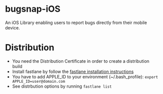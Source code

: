 # bugsnap-iOS

An iOS Library enabling users to report bugs directly from their mobile device.

# Distribution
  * You need the Distribution Certificate in order to create a distribution build
  * Install fastlane by follow the [fastlane installation instructions](fastlane/README.md)
  * You have to add APPLE_ID to your environment (~/.bash_profile): `export APPLE_ID=user@domain.com`
  * See distrbution options by running `fastlane list`

